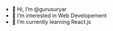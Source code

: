 - 👋 Hi, I’m @gurusuryar
- 👀 I’m interested in Web Developement
- 🌱 I’m currently learning React.js

<!---
Ruyash/Ruyash is a ✨ special ✨ repository because its `README.md` (this file) appears on your GitHub profile.
You can click the Preview link to take a look at your changes.
--->
